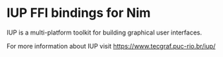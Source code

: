 # IUP FFI bindings for Nim

IUP is a multi-platform toolkit for building graphical user interfaces.

For more information about IUP visit <https://www.tecgraf.puc-rio.br/iup/>

